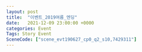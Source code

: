 ```yaml
---
layout: post
title:  "이벤트_2019여름_엔딩"
date:   2021-12-09 23:00:00 +0000
categories: Event
Tags: Story Event
SceneCode: ["scene_evt190627_cp0_q2_s10,7429311"]
---
```

